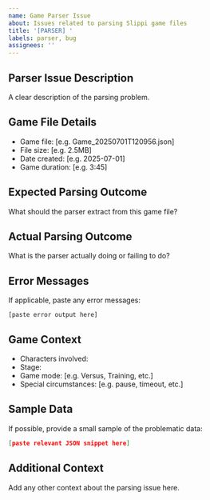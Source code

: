 ```yaml
---
name: Game Parser Issue
about: Issues related to parsing Slippi game files
title: '[PARSER] '
labels: parser, bug
assignees: ''
---
```


## Parser Issue Description
A clear description of the parsing problem.

## Game File Details
- Game file: [e.g. Game_20250701T120956.json]
- File size: [e.g. 2.5MB]
- Date created: [e.g. 2025-07-01]
- Game duration: [e.g. 3:45]

## Expected Parsing Outcome
What should the parser extract from this game file?

## Actual Parsing Outcome
What is the parser actually doing or failing to do?

## Error Messages
If applicable, paste any error messages:
```
[paste error output here]
```

## Game Context
- Characters involved:
- Stage:
- Game mode: [e.g. Versus, Training, etc.]
- Special circumstances: [e.g. pause, timeout, etc.]

## Sample Data
If possible, provide a small sample of the problematic data:
```json
[paste relevant JSON snippet here]
```

## Additional Context
Add any other context about the parsing issue here.
